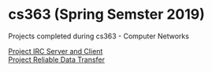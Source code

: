 # cs363 (Spring Semster 2019)

Projects completed during cs363 - Computer Networks 

[Project IRC Server and Client](https://github.com/wx002/cs363/tree/main/proj_IRC)\
[Project Reliable Data Transfer](https://github.com/wx002/cs363/tree/main/proj1_rdt)
